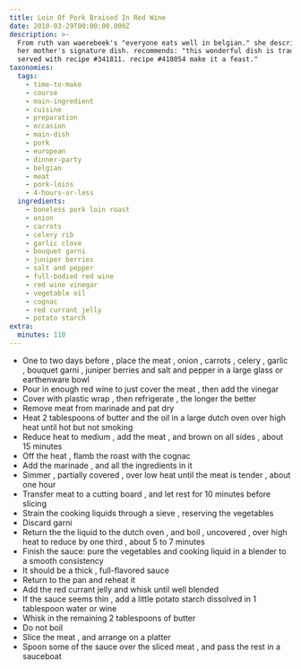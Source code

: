 ```yaml
---
title: Loin Of Pork Braised In Red Wine
date: 2010-03-29T00:00:00.000Z
description: >-
  From ruth van waerebeek's "everyone eats well in belgian." she describes it as
  her mother's signature dish. recommends: "this wonderful dish is tradtionally
  served with recipe #341811. recipe #418054 make it a feast."
taxonomies:
  tags:
    - time-to-make
    - course
    - main-ingredient
    - cuisine
    - preparation
    - occasion
    - main-dish
    - pork
    - european
    - dinner-party
    - belgian
    - meat
    - pork-loins
    - 4-hours-or-less
  ingredients:
    - boneless pork loin roast
    - onion
    - carrots
    - celery rib
    - garlic clove
    - bouquet garni
    - juniper berries
    - salt and pepper
    - full-bodied red wine
    - red wine vinegar
    - vegetable oil
    - cognac
    - red currant jelly
    - potato starch
extra:
  minutes: 110
---
```

 - One to two days before , place the meat , onion , carrots , celery , garlic , bouquet garni , juniper berries and salt and pepper in a large glass or earthenware bowl
 - Pour in enough red wine to just cover the meat , then add the vinegar
 - Cover with plastic wrap , then refrigerate , the longer the better
 - Remove meat from marinade and pat dry
 - Heat 2 tablespoons of butter and the oil in a large dutch oven over high heat until hot but not smoking
 - Reduce heat to medium , add the meat , and brown on all sides , about 15 minutes
 - Off the heat , flamb the roast with the cognac
 - Add the marinade , and all the ingredients in it
 - Simmer , partially covered , over low heat until the meat is tender , about one hour
 - Transfer meat to a cutting board , and let rest for 10 minutes before slicing
 - Strain the cooking liquids through a sieve , reserving the vegetables
 - Discard garni
 - Return the the liquid to the dutch oven , and boil , uncovered , over high heat to reduce by one third , about 5 to 7 minutes
 - Finish the sauce: pure the vegetables and cooking liquid in a blender to a smooth consistency
 - It should be a thick , full-flavored sauce
 - Return to the pan and reheat it
 - Add the red currant jelly and whisk until well blended
 - If the sauce seems thin , add a little potato starch dissolved in 1 tablespoon water or wine
 - Whisk in the remaining 2 tablespoons of butter
 - Do not boil
 - Slice the meat , and arrange on a platter
 - Spoon some of the sauce over the sliced meat , and pass the rest in a sauceboat
